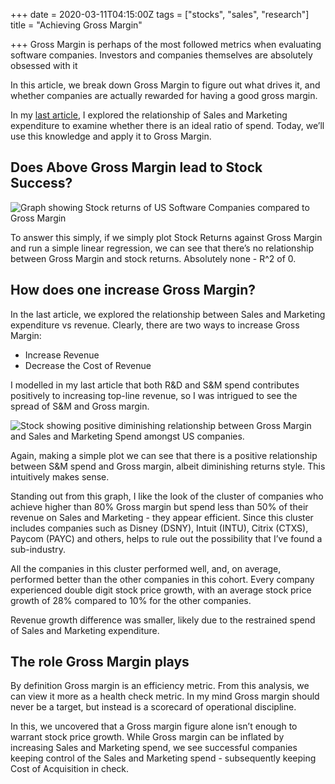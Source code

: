 +++
date = 2020-03-11T04:15:00Z
tags = ["stocks", "sales", "research"]
title = "Achieving Gross Margin"

+++
Gross Margin is perhaps of the most followed metrics when evaluating software companies. Investors and companies themselves are absolutely obsessed with it

In this article, we break down Gross Margin to figure out what drives it, and whether companies are actually rewarded for having a good gross margin.

In my [last article](https://jamesmalcolm.me/posts/balancing-research-and-sales-spend/), I explored the relationship of Sales and Marketing expenditure to examine whether there is an ideal ratio of spend. Today, we’ll use this knowledge and apply it to Gross Margin.

## **Does Above Gross Margin lead to Stock Success?**

![Graph showing Stock returns of US Software Companies compared to Gross Margin](/static/graphs/grossmargin-gm_byStockPrice-1.png)

To answer this simply, if we simply plot Stock Returns against Gross Margin and run a simple linear regression, we can see that there’s no relationship between Gross Margin and stock returns. Absolutely none - R^2 of 0.

## **How does one increase Gross Margin?**

In the last article, we explored the relationship between Sales and Marketing expenditure vs revenue. Clearly, there are two ways to increase Gross Margin:

* Increase Revenue
* Decrease the Cost of Revenue

I modelled in my last article that both R&D and S&M spend contributes positively to increasing top-line revenue, so I was intrigued to see the spread of S&M and Gross margin.

![Stock showing positive diminishing relationship between Gross Margin and Sales and Marketing Spend amongst US companies.](/static/graphs/grossmargin-snga_by_gm.png)

Again, making a simple plot we can see that there is a positive relationship between S&M spend and Gross margin, albeit diminishing returns style. This intuitively makes sense.

Standing out from this graph, I like the look of the cluster of companies who achieve higher than 80% Gross margin but spend less than 50% of their revenue on Sales and Marketing - they appear efficient. Since this cluster includes companies such as Disney (DSNY), Intuit (INTU), Citrix (CTXS), Paycom (PAYC) and others, helps to rule out the possibility that I’ve found a sub-industry.

All the companies in this cluster performed well, and, on average, performed better than the other companies in this cohort. Every company experienced double digit stock price growth, with an average stock price growth of 28% compared to 10% for the other companies.

Revenue growth difference was smaller, likely due to the restrained spend of Sales and Marketing expenditure.

## **The role Gross Margin plays**

By definition Gross margin is an efficiency metric. From this analysis, we can view it more as a health check metric. In my mind Gross margin should never be a target, but instead is a scorecard of operational discipline.

In this, we uncovered that a Gross margin figure alone isn’t enough to warrant stock price growth. While Gross margin can be inflated by increasing Sales and Marketing spend, we see successful companies keeping control of the Sales and Marketing spend - subsequently keeping Cost of Acquisition in check.
